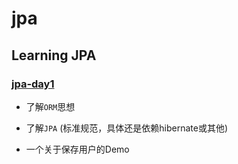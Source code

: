 # jpa

## Learning JPA

### [jpa-day1](./jpa-day1/README.md)

* 了解`ORM`思想

* 了解`JPA` (标准规范，具体还是依赖hibernate或其他)

* 一个关于保存用户的Demo
